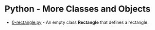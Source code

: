 # Python - More Classes and Objects

- [0-rectangle.py]() - An empty class **Rectangle** that defines a rectangle.
